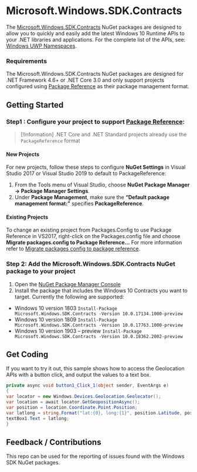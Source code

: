 # Microsoft.Windows.SDK.Contracts

The [Microsoft.Windows.SDK.Contracts](https://www.nuget.org/packages/Microsoft.Windows.SDK.Contracts) NuGet packages are designed to allow you to quickly and easily add the latest Windows 10 Runtime APIs to your .NET libraries and applications.  For the complete list of the APIs, see: [Windows UWP Namespaces](https://docs.microsoft.com/uwp/api/). 

### Requirements

The Microsoft.Windows.SDK.Contracts NuGet packages are designed for .NET Framework 4.6+ or .NET Core 3.0 and only support projects configured using [Package Reference](https://docs.microsoft.com/nuget/consume-packages/package-references-in-project-files) as their package management format.   

## Getting Started

### Step1 : Configure your project to support [Package Reference](https://docs.microsoft.com/nuget/consume-packages/package-references-in-project-files):

> [!Information]
> .NET Core and .NET Standard projects already use the `PackageReference` format

#### New Projects

For new projects, follow these steps to configure **NuGet Settings** in Visual Studio 2017 or Visual Studio 2019 to default to PackageReference:

1.	From the Tools menu of Visual Studio, choose **NuGet Package Manager -> Package Manager Settings**.  
2.	Under **Package Management**, make sure the **“Default package management format:”** specifies **PackageReference**.

#### Existing Projects

To change an existing project from Packages.Config to use Package Reference in VS2017, right-click on the Packages.config file and choose 
**Migrate packages.config to Package Reference...**  For more information refer to [Migrate packages config to package reference](https://docs.microsoft.com/en-us/nuget/reference/migrate-packages-config-to-package-reference).

### Step 2: Add the Microsoft.Windows.SDK.Contracts NuGet package to your project

1.	Open the [NuGet Package Manager Console](https://docs.microsoft.com/nuget/tools/package-manager-console) 
2.	Install the package that includes the Windows 10 Contracts you want to target.  Currently the following are supported:


- Windows 10 version 1803
`Install-Package Microsoft.Windows.SDK.Contracts -Version 10.0.17134.1000-preview` 
- Windows 10 version 1809
`Install-Package Microsoft.Windows.SDK.Contracts -Version 10.0.17763.1000-preview`
- Windows 10 version 1903 – preview
 `Install-Package Microsoft.Windows.SDK.Contracts -Version 10.0.18362.2002-preview`



## Get Coding

If you want to try it out, this sample shows how to access the Geolocation APIs with a button click, and output the values to a text box.

```cs
private async void button1_Click_1(object sender, EventArgs e)
{
var locator = new Windows.Devices.Geolocation.Geolocator();
var location = await locator.GetGeopositionAsync();
var position = location.Coordinate.Point.Position;
var latlong = string.Format("lat:{0}, long:{1}", position.Latitude, position.Longitude);
textBox1.Text = latlong;
}
```
## Feedback / Contributions
This repo can be used for the reporting of issues found with the Windows SDK NuGet packages. 


